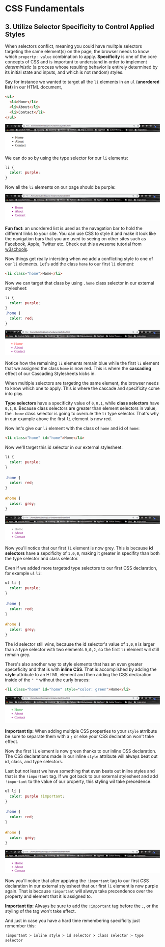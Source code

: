 # CSS Fundamentals

## 3. Utilize Selector Specificity to Control Applied Styles

When selectors conflict, meaning you could have mulitple selectors targeting the same element(s) on the page, the browser needs to know which `property: value` combination to apply. **Specificity** is one of the core concepts of CSS and is important to understand in order to implement _deterministic_ (a process whose resulting behavior is entirely determined by its initial state and inputs, and which is not random) styles.

Say for instance we wanted to target all the `li` elements in an `ul` (**unordered list**) in our HTML document,

```HTML
<ul>
  <li>Home</li>
  <li>About</li>
  <li>Contact</li>
</ul>
```

![unordered list with black text](../imgs/unorderedlist-black.png)

We can do so by using the type selector for our `li` elements:

```CSS
li {
  color: purple;
}
```

Now all the `li` elements on our page should be purple:

![unordered list with purple text](../imgs/unorderedlist-purple.png)

**Fun fact:** an unordered list is used as the navagation bar to hold the different links to your site. You can use CSS to style it and make it look like the navigation bars that you are used to seeing on other sites such as Facebook, Apple, Twitter etc. Check out this awesome tutorial from [w3schools](https://www.w3schools.com/css/css_navbar.asp).

Now things get really intersting when we add a conflicting style to one of our `li` elements. Let's add the class `home` to our first `li` element:

```HTML
<li class="home">Home</li>
```

Now we can target that class by using `.home` class selector in our external stylesheet:

```CSS
li {
  color: purple;
}
.home {
  color: red;
}
```

![list item with red text](../imgs/listitem-red.png)

Notice how the remaining `li` elements remain blue while the first `li` element that we assigned the class `home` is now red. This is where the **cascading** effect of our Cascading Stylesheets kicks in.

When multiple selectors are targeting the same element, the browser needs to know which one to apply. This is where the cascade and specificity come into play.

**Type selectors** have a specificity value of `0,0,1`, while **class selectors** have `0,1,0`. Because class selectors are greater than element selectors in value, the `.home` class selector is going to overrule the `li` type selector. That's why in our example above the first `li` element is now red.

Now let's give our `li` element with the class of `home` and id of `home`:

```HTML
<li class="home" id="home">Home</li>
```

Now we'll target this id selector in our external stylesheet:

```CSS
li {
  color: purple;
}

.home {
  color: red;
}

#home {
  color: grey;
}
```

![list item with grey text](../imgs/listitem-grey.png)

Now you'll notice that our first `li` element is now grey. This is because **id selectors** have a sepcificity of `1,0,0`, making it greater in specifity than both the type selector and class selector.

Even if we added more targeted type selectors to our first CSS declaration, for example `ul` `li`:

```CSS
ul li {
  color: purple;
}

.home {
  color: red;
}

#home {
  color: grey;
}
```

The id selector still wins, because the id selector's value of `1,0,0` is larger than a type selector with two elements `0,0,2`, so the first `li` element will still remain grey.

There's also another way to style elements that has an even greater speceficity and that is with **inline CSS**. That is accomplished by adding the **style** attribute to an HTML element and then adding the CSS declaration inside of the `" "` without the curly braces:

```HTML
<li class="home" id="home" style="color: green">Home</li>
```

![list item with green text](../imgs/listitem-green.png)

**Important tip:** When adding multiple CSS properties to your `style` atrribute be sure to separate them with a `;` or else your CSS declaration won't take effect.

Now the first `li` element is now green thanks to our inline CSS declaration. The CSS declarations made in our inline `style` attribute will always beat out id, class, and type selectors.

Last but not least we have something that even beats out inline styles and that is the `!important` tag. If we got back to our external stylesheet and add `!important` to the value of our property, this styling wil take precedence.

```CSS
ul li {
  color: purple !important;
}

.home {
  color: red;
}

#home {
  color: grey;
}
```

![list item with purple text](../imgs/listitem-purple.png)

Now you'll notice that after applying the `!important` tag to our first CSS declaration in our external stylesheet that our first `li` element is now purple again. That is because `!important` will always take precendence over the property and element that it is assigned to.

**Important tip:** Always be sure to add the `!important` tag before the `;`, or the styling of the tag won't take effect.

And just in case you have a hard time remembering specificity just remember this:

```
!important > inline style > id selector > class selector > type selector
```
